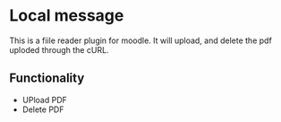 # Local message

This is a fiile reader plugin for moodle. It will upload, and delete the pdf uploded through the cURL.

## Functionality
- UPload PDF
- Delete PDF
